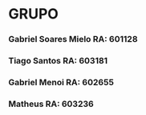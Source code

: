 # GRUPO 

### Gabriel Soares Mielo RA: 601128
### Tiago Santos  RA: 603181
### Gabriel Menoi RA: 602655
### Matheus RA: 603236